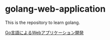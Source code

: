 # golang-web-application

This is the repository to learn golang.

[Go言語によるWebアプリケーション開発](https://github.com/oreilly-japan/go-programming-blueprints)
